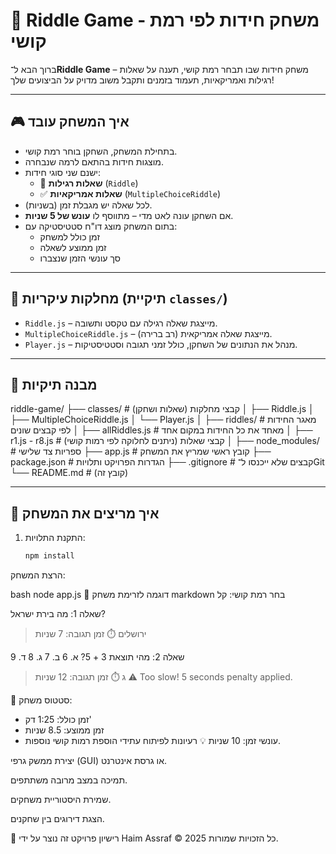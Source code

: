 # 🧠 Riddle Game - משחק חידות לפי רמת קושי

ברוך הבא ל־**Riddle Game** – משחק חידות שבו תבחר רמת קושי, תענה על שאלות רגילות ואמריקאיות, תעמוד בזמנים ותקבל משוב מדויק על הביצועים שלך!

---

## 🎮 איך המשחק עובד

- בתחילת המשחק, השחקן בוחר רמת קושי.
- מוצגות חידות בהתאם לרמה שנבחרה.
- ישנם שני סוגי חידות:
  - 📝 **שאלות רגילות** (`Riddle`)
  - ✅ **שאלות אמריקאיות** (`MultipleChoiceRiddle`)
- לכל שאלה יש מגבלת זמן (בשניות).
- אם השחקן עונה לאט מדי – מתווסף לו **עונש של 5 שניות**.
- בתום המשחק מוצג דו"ח סטטיסטיקה עם:
  - זמן כולל למשחק
  - זמן ממוצע לשאלה
  - סך עונשי הזמן שנצברו

---

## 🧠 מחלקות עיקריות (תיקיית `classes/`)

- `Riddle.js` – מייצגת שאלה רגילה עם טקסט ותשובה.
- `MultipleChoiceRiddle.js` – מייצגת שאלה אמריקאית (רב ברירה).
- `Player.js` – מנהל את הנתונים של השחקן, כולל זמני תגובה וסטטיסטיקות.

---

## 📁 מבנה תיקיות

riddle-game/
├── classes/ # קבצי מחלקות (שאלות ושחקן)
│ ├── Riddle.js
│ ├── MultipleChoiceRiddle.js
│ └── Player.js
│
├── riddles/ # מאגר החידות לפי קבצים שונים
│ ├── allRiddles.js # מאחד את כל החידות במקום אחד
│ ├── r1.js - r8.js # קבצי שאלות (ניתנים לחלוקה לפי רמות קושי)
│
├── node_modules/ # ספריות צד שלישי
├── app.js # קובץ ראשי שמריץ את המשחק
├── package.json # הגדרות הפרויקט ותלויות
├── .gitignore # קבצים שלא ייכנסו ל־Git
└── README.md # (קובץ זה)

---

## 🚀 איך מריצים את המשחק

1. התקנת התלויות:
   ```bash
   npm install
הרצת המשחק:

bash
node app.js
🧪 דוגמה לזרימת משחק
markdown
בחר רמת קושי: קל

שאלה 1:
מה בירת ישראל?
> ירושלים
⏱️ זמן תגובה: 7 שניות

שאלה 2:
מהי תוצאת 3 + 5?
א. 6  ב. 7  ג. 8  ד. 9
> ג
⏱️ זמן תגובה: 12 שניות
⚠️ Too slow! 5 seconds penalty applied.


🎉 סטטוס משחק:
- זמן כולל: 1:25 דק'
- זמן ממוצע: 8.5 שניות
- עונשי זמן: 10 שניות
💡 רעיונות לפיתוח עתידי
הוספת רמות קושי נוספות.

יצירת ממשק גרפי (GUI) או גרסת אינטרנט.

תמיכה במצב מרובה משתתפים.

שמירת היסטוריית משחקים.

הצגת דירוגים בין שחקנים.

📝 רישיון
פרויקט זה נוצר על ידי Haim Assraf © 2025
כל הזכויות שמורות.

